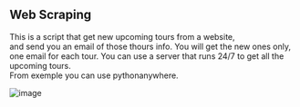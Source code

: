 ## Web Scraping 

This is a script that get new upcoming tours from a website,  
and send you an email of those thours info.
You will get the new ones only, one email for each tour.
You can use a server that runs 24/7 to get all the upcoming tours.  
From exemple you can use pythonanywhere.

![image](https://github.com/sefi0609/Python-Apps/assets/81361291/6f28de01-78eb-4b43-ba99-4cba2c9cf6ac)


